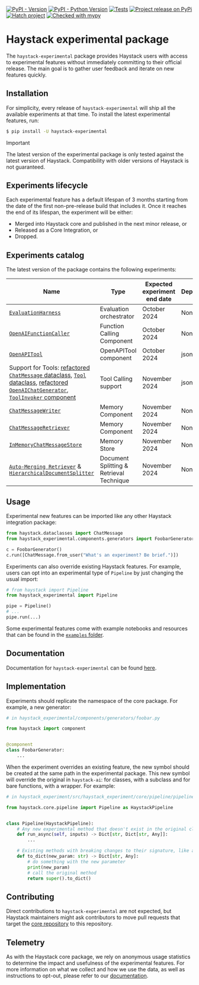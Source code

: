 [![PyPI - Version](https://img.shields.io/pypi/v/haystack-experimental.svg)](https://pypi.org/project/haystack-experimental)
[![PyPI - Python Version](https://img.shields.io/pypi/pyversions/haystack-experimental.svg)](https://pypi.org/project/haystack-experimental)
[![Tests](https://github.com/deepset-ai/haystack-experimental/actions/workflows/tests.yml/badge.svg)](https://github.com/deepset-ai/haystack-experimental/actions/workflows/tests.yml)
[![Project release on PyPi](https://github.com/deepset-ai/haystack-experimental/actions/workflows/pypi_release.yml/badge.svg)](https://github.com/deepset-ai/haystack-experimental/actions/workflows/pypi_release.yml)
[![Hatch project](https://img.shields.io/badge/%F0%9F%A5%9A-Hatch-4051b5.svg)](https://github.com/pypa/hatch)
[![Checked with mypy](https://www.mypy-lang.org/static/mypy_badge.svg)](https://mypy-lang.org/)

# Haystack experimental package

The `haystack-experimental` package provides Haystack users with access to experimental features without immediately
committing to their official release. The main goal is to gather user feedback and iterate on new features quickly.

## Installation

For simplicity, every release of `haystack-experimental` will ship all the available experiments at that time. To
install the latest experimental features, run:

```sh
$ pip install -U haystack-experimental
```

> [!IMPORTANT]
> The latest version of the experimental package is only tested against the latest version of Haystack. Compatibility
> with older versions of Haystack is not guaranteed.

## Experiments lifecycle

Each experimental feature has a default lifespan of 3 months starting from the date of the first non-pre-release build
that includes it. Once it reaches the end of its lifespan, the experiment will be either:

- Merged into Haystack core and published in the next minor release, or
- Released as a Core Integration, or
- Dropped.

## Experiments catalog

The latest version of the package contains the following experiments:

| Name                        | Type                       | Expected experiment end date | Dependencies | Cookbook | Discussion |
| --------------------------- | -------------------------- | ---------------------------- | ------------ | -------- | ---------- |
| [`EvaluationHarness`][1]    | Evaluation orchestrator    | October 2024                 | None         | <a href="https://colab.research.google.com/github/deepset-ai/haystack-cookbook/blob/main/notebooks/rag_eval_harness.ipynb" target="_parent"><img src="https://colab.research.google.com/assets/colab-badge.svg" alt="Open In Colab"/></a> | [Discuss](https://github.com/deepset-ai/haystack-experimental/discussions/74) |
| [`OpenAIFunctionCaller`][2] | Function Calling Component | October 2024                 | None         | 🔜 | |
| [`OpenAPITool`][3]          | OpenAPITool component      | October 2024                 | jsonref      | <a href="https://colab.research.google.com/github/deepset-ai/haystack-cookbook/blob/main/notebooks/openapitool.ipynb" target="_parent"><img src="https://colab.research.google.com/assets/colab-badge.svg" alt="Open In Colab"/> | [Discuss](https://github.com/deepset-ai/haystack-experimental/discussions/79)|
| Support for Tools: [refactored `ChatMessage` dataclass][10], [`Tool` dataclass][4], [refactored `OpenAIChatGenerator`][11], [`ToolInvoker` component][12]                | Tool Calling support            | November 2024                | jsonschema   | <a href="https://colab.research.google.com/github/deepset-ai/haystack-cookbook/blob/main/notebooks/tools_support.ipynb" target="_parent"><img src="https://colab.research.google.com/assets/colab-badge.svg" alt="Open In Colab"/> | |
| [`ChatMessageWriter`][5]    | Memory Component | November 2024                | None         | <a href="https://colab.research.google.com/github/deepset-ai/haystack-cookbook/blob/main/notebooks/conversational_rag_using_memory.ipynb" target="_parent"><img src="https://colab.research.google.com/assets/colab-badge.svg" alt="Open In Colab"/> | [Discuss](https://github.com/deepset-ai/haystack-experimental/discussions/75) |
| [`ChatMessageRetriever`][6] | Memory Component | November 2024                | None         | <a href="https://colab.research.google.com/github/deepset-ai/haystack-cookbook/blob/main/notebooks/conversational_rag_using_memory.ipynb" target="_parent"><img src="https://colab.research.google.com/assets/colab-badge.svg" alt="Open In Colab"/> | [Discuss](https://github.com/deepset-ai/haystack-experimental/discussions/75) |
| [`InMemoryChatMessageStore`][7] | Memory Store | November 2024                | None         | <a href="https://colab.research.google.com/github/deepset-ai/haystack-cookbook/blob/main/notebooks/conversational_rag_using_memory.ipynb" target="_parent"><img src="https://colab.research.google.com/assets/colab-badge.svg" alt="Open In Colab"/> | [Discuss](https://github.com/deepset-ai/haystack-experimental/discussions/75)  |
| [`Auto-Merging Retriever`][8] & [`HierarchicalDocumentSplitter`][9]| Document Splitting & Retrieval Technique        | November 2024                | None        | 🔜 | [Discuss](https://github.com/deepset-ai/haystack-experimental/discussions/78) |

[1]: https://github.com/deepset-ai/haystack-experimental/tree/main/haystack_experimental/evaluation/harness
[2]: https://github.com/deepset-ai/haystack-experimental/tree/main/haystack_experimental/components/tools/openai
[3]: https://github.com/deepset-ai/haystack-experimental/tree/main/haystack_experimental/components/tools/openapi
[4]: https://github.com/deepset-ai/haystack-experimental/tree/main/haystack_experimental/dataclasses/tool.py
[5]: https://github.com/deepset-ai/haystack-experimental/blob/main/haystack_experimental/components/writers/chat_message_writer.py
[6]: https://github.com/deepset-ai/haystack-experimental/blob/main/haystack_experimental/components/retrievers/chat_message_retriever.py
[7]: https://github.com/deepset-ai/haystack-experimental/blob/main/haystack_experimental/chat_message_stores/in_memory.py
[8]: https://github.com/deepset-ai/haystack-experimental/blob/main/haystack_experimental/components/retrievers/auto_merging_retriever.py
[9]: https://github.com/deepset-ai/haystack-experimental/blob/main/haystack_experimental/components/splitters/hierarchical_doc_splitter.py
[10]: https://github.com/deepset-ai/haystack-experimental/blob/main/haystack_experimental/dataclasses/chat_message.py
[11]: https://github.com/deepset-ai/haystack-experimental/blob/main/haystack_experimental/components/generators/chat/openai.py
[12]: https://github.com/deepset-ai/haystack-experimental/blob/main/haystack_experimental/components/tools/tool_invoker.py


## Usage

Experimental new features can be imported like any other Haystack integration package:

```python
from haystack.dataclasses import ChatMessage
from haystack_experimental.components.generators import FoobarGenerator

c = FoobarGenerator()
c.run([ChatMessage.from_user("What's an experiment? Be brief.")])
```

Experiments can also override existing Haystack features. For example, users can opt into an experimental type of
`Pipeline` by just changing the usual import:

```python
# from haystack import Pipeline
from haystack_experimental import Pipeline

pipe = Pipeline()
# ...
pipe.run(...)
```

Some experimental features come with example notebooks and resources that can be found in the [`examples` folder](https://github.com/deepset-ai/haystack-experimental/tree/main/examples).

## Documentation

Documentation for `haystack-experimental` can be found [here](https://docs.haystack.deepset.ai/reference/).

## Implementation

Experiments should replicate the namespace of the core package. For example, a new generator:

```python
# in haystack_experimental/components/generators/foobar.py

from haystack import component


@component
class FoobarGenerator:
    ...

```

When the experiment overrides an existing feature, the new symbol should be created at the same path in the experimental
package. This new symbol will override the original in `haystack-ai`: for classes, with a subclass and for bare
functions, with a wrapper. For example:

```python
# in haystack_experiment/src/haystack_experiment/core/pipeline/pipeline.py

from haystack.core.pipeline import Pipeline as HaystackPipeline


class Pipeline(HaystackPipeline):
    # Any new experimental method that doesn't exist in the original class
    def run_async(self, inputs) -> Dict[str, Dict[str, Any]]:
        ...

    # Existing methods with breaking changes to their signature, like adding a new mandatory param
    def to_dict(new_param: str) -> Dict[str, Any]:
        # do something with the new parameter
        print(new_param)
        # call the original method
        return super().to_dict()

```

## Contributing

Direct contributions to `haystack-experimental` are not expected, but Haystack maintainers might ask contributors to move pull requests that target the [core repository](https://github.com/deepset-ai/haystack) to this repository.

## Telemetry

As with the Haystack core package, we rely on anonymous usage statistics to determine the impact and usefulness of the experimental features. For more information on what we collect and how we use the data, as well as instructions to opt-out, please refer to our [documentation](https://docs.haystack.deepset.ai/docs/telemetry).
